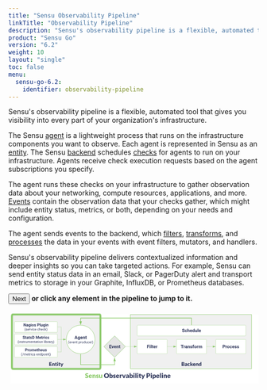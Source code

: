 ```yaml
---
title: "Sensu Observability Pipeline"
linkTitle: "Observability Pipeline"
description: "Sensu's observability pipeline is a flexible, automated tool that gives you visibility into every part of your organization's infrastructure. Read this overview to learn how the observability pipeline works."
product: "Sensu Go"
version: "6.2"
weight: 10
layout: "single"
toc: false
menu:
  sensu-go-6.2:
    identifier: observability-pipeline
---
```


Sensu's observability pipeline is a flexible, automated tool that gives you visibility into every part of your organization's infrastructure.

The Sensu [agent][1] is a lightweight process that runs on the infrastructure components you want to observe.
Each agent is represented in Sensu as an [entity][2].
The Sensu [backend][1] schedules [checks][3] for agents to run on your infrastructure.
Agents receive check execution requests based on the agent subscriptions you specify.

The agent runs these checks on your infrastructure to gather observation data about your networking, compute resources, applications, and more.
[Events][3] contain the observation data that your checks gather, which might include entity status, metrics, or both, depending on your needs and configuration.

The agent sends events to the backend, which [filters][5], [transforms][6], and [processes][7] the data in your events with event filters, mutators, and handlers.

Sensu's observability pipeline delivers contextualized information and deeper insights so you can take targeted actions.
For example, Sensu can send entity status data in an email, Slack, or PagerDuty alert and transport metrics to storage in your Graphite, InfluxDB, or Prometheus databases.

**<button onclick="window.location.href='observe-entities';">Next</button> or click any element in the pipeline to jump to it.**

<svg xmlns="http://www.w3.org/2000/svg" xmlns:xlink="http://www.w3.org/1999/xlink" xmlns:lucid="lucid" viewBox="0 0 1400 405" preserveAspectRatio="xMidYMid meet">
    <style type="text/css">
    	.entity {
            fill: none;
            stroke: #89c967;
            stroke-width: 10;
            opacity: 0;
		    animation: hideshow 10s ease infinite;
		}
        .event {
            fill: none;
            stroke: #89c967;
            stroke-width: 10;
            opacity: 0;
            animation: hideshow 10s 1.5s ease infinite;
        }
        .schedule {
            fill: none;
            stroke: #89c967;
            stroke-width: 10;
            opacity: 0;
            animation: hideshow 10s 3s ease infinite;
        }
        .filter {
            fill: none;
            stroke: #89c967;
            stroke-width: 10;
            opacity: 0;
            animation: hideshow 10s 4.5s ease infinite;
        }
        .transform {
            fill: none;
            stroke: #89c967;
            stroke-width: 10;
            opacity: 0;
            animation: hideshow 10s 6s ease infinite;
        }
        .process {
            fill: none;
            stroke: #89c967;
            stroke-width: 10;
            opacity: 0;
            animation: hideshow 10s 7.5s ease infinite;
        }
        @keyframes hideshow {
  			0% { opacity: 1; }
  			10% { opacity: 1; }
  			15% { opacity: 0; }
  			100% { opacity: 0; }
		}
    </style>
    <g transform="translate(14.423076923077076 20)" lucid:page-tab-id="0_0">
        <path d="M0 0h1823.08v553.85H0z" fill="#fff" />
        <a xlink:href="observe-schedule/" target="_top">
            <path d="M668.26 0H1346v304.26H668.26z" stroke="#89c967" stroke-width="2" fill="#f0f0f0" />
            <path class="lucid-link lucid-hotspot lucid-overlay-hotspot" d="M668.26 0H1346v304.26H668.26z" fill="none" />
        </a>
        <a xlink:href="observe-filter/" target="_top">
            <path d="M706 143c0-1.66 1.34-3 3-3h161.7c1.67 0 3 1.34 3 3v74c0 1.66-1.33 3-3 3H709c-1.66 0-3-1.34-3-3z" stroke="#89c967" fill="#fff" />
            <use xlink:href="#a" transform="matrix(1,0,0,1,711.0000194281504,145) translate(49.23988381410256 43.76402243589744)" />
            <path class="lucid-link lucid-hotspot lucid-overlay-hotspot" d="M706 143c0-1.66 1.34-3 3-3h161.7c1.67 0 3 1.34 3 3v74c0 1.66-1.33 3-3 3H709c-1.66 0-3-1.34-3-3z" fill="none" />
        </a>
        <a xlink:href="observe-transform/" target="_top">
            <path d="M926 143c0-1.66 1.34-3 3-3h161.7c1.67 0 3 1.34 3 3v74c0 1.66-1.33 3-3 3H929c-1.66 0-3-1.34-3-3z" stroke="#89c967" fill="#fff" />
            <use xlink:href="#b" transform="matrix(1,0,0,1,931.0000194281495,145) translate(18.72230568910257 43.76402243589744)" />
            <path class="lucid-link lucid-hotspot lucid-overlay-hotspot" d="M926 143c0-1.66 1.34-3 3-3h161.7c1.67 0 3 1.34 3 3v74c0 1.66-1.33 3-3 3H929c-1.66 0-3-1.34-3-3z" fill="none" />
        </a>
        <a xlink:href="observe-process/" target="_top">
            <path d="M1146 143c0-1.66 1.34-3 3-3h161.7c1.67 0 3 1.34 3 3v74c0 1.66-1.33 3-3 3H1149c-1.66 0-3-1.34-3-3z" stroke="#89c967" fill="#fff" />
            <use xlink:href="#c" transform="matrix(1,0,0,1,1151.0000194281486,145) translate(32.23142027243589 43.76402243589744)" />
            <path class="lucid-link lucid-hotspot lucid-overlay-hotspot" d="M1146 143c0-1.66 1.34-3 3-3h161.7c1.67 0 3 1.34 3 3v74c0 1.66-1.33 3-3 3H1149c-1.66 0-3-1.34-3-3z" fill="none" />
        </a>
        <path d="M641.9 180h47.22" stroke="#89c967" fill="none" />
        <path d="M641.93 180.5h-1.02l.5-.5-.5-.5h1.03z" fill="#89c967" />
        <path d="M703.88 180l-14.26 4.64v-9.28z" stroke="#89c967" fill="#89c967" />
        <path d="M874.7 180h34.42" stroke="#89c967" fill="none" />
        <path d="M874.72 180.5h-.5v-1h.5z" fill="#89c967" />
        <path d="M923.88 180l-14.26 4.64v-9.28z" stroke="#89c967" fill="#89c967" />
        <path d="M1094.7 180h34.42" stroke="#89c967" fill="none" />
        <path d="M1094.72 180.5h-.5v-1h.5z" fill="#89c967" />
        <path d="M1143.88 180l-14.26 4.64v-9.28z" stroke="#89c967" fill="#89c967" />
        <a xlink:href="observe-entities/" target="_top">
            <path d="M5.58 0H500v304.26H5.58z" stroke="#89c967" stroke-width="2" fill="#f0f0f0" />
            <path class="lucid-link lucid-hotspot lucid-overlay-hotspot" d="M5.58 0H500v304.26H5.58z" fill="none" />
        </a>
        <path d="M261 70h20.43v69.5" stroke="#89c967" fill="none" />
        <path d="M261 70.5h-.5v-1h.5z" fill="#89c967" />
        <path d="M281.43 139.5v.5M261 140h31.62" stroke="#89c967" fill="none" />
        <path d="M261 140.5h-.5v-1h.5z" fill="#89c967" />
        <path d="M307.38 140l-14.26 4.64v-9.28z" stroke="#89c967" fill="#89c967" />
        <path d="M261 210h20.43v-69.5" stroke="#89c967" fill="none" />
        <path d="M261 210.5h-.5v-1h.5z" fill="#89c967" />
        <path d="M281.43 140.5v-.5" stroke="#89c967" fill="none" />
        <path d="M390 222.5v58.9h190v-19.37" stroke="#89c967" stroke-width="3" fill="none" />
        <path d="M390 221h.7l.8-.03v1.57h-3v-1.6z" fill="#89c967" />
        <path d="M580 246.27l4.64 14.26h-9.28z" stroke="#89c967" stroke-width="3" fill="#89c967" />
        <a xlink:href="observe-schedule/" target="_top">
            <path d="M899.36 260h221v40h-221z" stroke="#000" stroke-opacity="0" stroke-width="2" fill-opacity="0" />
            <use xlink:href="#d" transform="matrix(1,0,0,1,899.3635801059468,260) translate(53.80288461538462 28.471153846153847)" />
            <path class="lucid-link lucid-hotspot lucid-overlay-hotspot" d="M899.36 260h221v40h-221z" fill="none" />
        </a>
        <a xlink:href="observe-entities/" target="_top">
            <path d="M141 260h223.6v44.26H141z" stroke="#000" stroke-opacity="0" stroke-width="2" fill-opacity="0" />
            <use xlink:href="#e" transform="matrix(1,0,0,1,140.98668036289064,260) translate(71.86057692307692 28.471153846153847)" />
            <path class="lucid-link lucid-hotspot lucid-overlay-hotspot" d="M141 260h223.6v44.26H141z" fill="none" />
        </a>
        <a xlink:href="observe-events/" target="_top">
            <path d="M580 120l60 60-60 60-60-60z" stroke="#89c967" stroke-width="2" fill="#e5e5e5" />
            <use xlink:href="#f" transform="matrix(1,0,0,1,525,125) translate(23.611478365384613 63.76402243589744)" />
            <path class="lucid-link lucid-hotspot lucid-overlay-hotspot" d="M580 120l60 60-60 60-60-60z" fill="none" />
        </a>
        <a xlink:href="observe-schedule/" target="_top">
            <path d="M470 140c0 44.18-35.82 80-80 80s-80-35.82-80-80 35.82-80 80-80 80 35.82 80 80z" stroke="#89c967" stroke-width="2" fill="#fff" />
            <use xlink:href="#g" transform="matrix(1,0,0,1,315,65) translate(40.61373197115385 72.49599358974359)" />
            <use xlink:href="#h" transform="matrix(1,0,0,1,315,65) translate(4.678109975961533 96.59705528846155)" />
            <use xlink:href="#i" transform="matrix(1,0,0,1,315,65) translate(62.35163762019231 96.59705528846155)" />
            <path class="lucid-link lucid-hotspot lucid-overlay-hotspot" d="M470 140c0 44.18-35.82 80-80 80s-80-35.82-80-80 35.82-80 80-80 80 35.82 80 80z" fill="none" />
        </a>
        <path d="M390 221.5V261h10.35v-44.62" stroke="#000" stroke-opacity="0" fill="none" />
        <path d="M400.35 201.62l4.64 14.26h-9.28z" stroke="#000" stroke-opacity="0" fill-opacity="0" />
        <a xlink:href="observe-schedule/" target="_top">
            <path d="M20 43c0-1.66 1.34-3 3-3h234c1.66 0 3 1.34 3 3v54c0 1.66-1.34 3-3 3H23c-1.66 0-3-1.34-3-3z" stroke="#89c967" fill="#fff" />
            <use xlink:href="#j" transform="matrix(1,0,0,1,25,45) translate(44.63585486778845 21.400490785256405)" />
            <use xlink:href="#k" transform="matrix(1,0,0,1,25,45) translate(121.06908553685898 21.400490785256405)" />
            <use xlink:href="#l" transform="matrix(1,0,0,1,25,45) translate(50.15249399038461 44.719050480769226)" />
            <use xlink:href="#m" transform="matrix(1,0,0,1,25,45) translate(122.50262920673077 44.719050480769226)" />
            <path class="lucid-link lucid-hotspot lucid-overlay-hotspot" d="M20 43c0-1.66 1.34-3 3-3h234c1.66 0 3 1.34 3 3v54c0 1.66-1.34 3-3 3H23c-1.66 0-3-1.34-3-3z" fill="none" />
        </a>
        <a xlink:href="observe-schedule/" target="_top">
            <path d="M20 113c0-1.66 1.34-3 3-3h234c1.66 0 3 1.34 3 3v54c0 1.66-1.34 3-3 3H23c-1.66 0-3-1.34-3-3z" stroke="#89c967" fill="#fff" />
            <use xlink:href="#n" transform="matrix(1,0,0,1,25,115) translate(40.292186247996796 21.400490785256405)" />
            <use xlink:href="#o" transform="matrix(1,0,0,1,25,115) translate(112.97879732572116 21.400490785256405)" />
            <use xlink:href="#p" transform="matrix(1,0,0,1,25,115) translate(11.991436298076906 44.719050480769226)" />
            <use xlink:href="#q" transform="matrix(1,0,0,1,25,115) translate(158.83263221153848 44.719050480769226)" />
            <path class="lucid-link lucid-hotspot lucid-overlay-hotspot" d="M20 113c0-1.66 1.34-3 3-3h234c1.66 0 3 1.34 3 3v54c0 1.66-1.34 3-3 3H23c-1.66 0-3-1.34-3-3z" fill="none" />
        </a>
        <a xlink:href="observe-schedule/" target="_top">
            <path d="M20 183c0-1.66 1.34-3 3-3h234c1.66 0 3 1.34 3 3v54c0 1.66-1.34 3-3 3H23c-1.66 0-3-1.34-3-3z" stroke="#89c967" fill="#fff" />
            <use xlink:href="#r" transform="matrix(1,0,0,1,25,185) translate(53.57515775240384 21.400490785256405)" />
            <use xlink:href="#s" transform="matrix(1,0,0,1,25,185) translate(32.30675330528845 44.719050480769226)" />
            <use xlink:href="#t" transform="matrix(1,0,0,1,25,185) translate(116.04698768028847 44.719050480769226)" />
            <path class="lucid-link lucid-hotspot lucid-overlay-hotspot" d="M20 183c0-1.66 1.34-3 3-3h234c1.66 0 3 1.34 3 3v54c0 1.66-1.34 3-3 3H23c-1.66 0-3-1.34-3-3z" fill="none" />
        </a>
        <path d="M400 320h507.7v44H400z" stroke="#000" stroke-opacity="0" stroke-width="2" fill-opacity="0" />
        <use xlink:href="#u" transform="matrix(1,0,0,1,400,320) translate(14.36940418397478 36.19764280232888)" />
        <use xlink:href="#v" transform="matrix(1,0,0,1,400,320) translate(119.95503095996753 36.19764280232888)" />
        <use xlink:href="#w" transform="matrix(1,0,0,1,400,320) translate(356.5049763247307 36.19764280232888)" />
        <a xlink:href="observe-schedule/" target="_top">
            <path d="M706 63c0-1.66 1.34-3 3-3h601.7c1.67 0 3 1.34 3 3v54c0 1.66-1.33 3-3 3H709c-1.66 0-3-1.34-3-3z" stroke="#89c967" fill="#fff" />
            <use xlink:href="#x" transform="matrix(1,0,0,1,711.0000194281504,65) translate(245.60206330128204 33.76402243589744)" />
            <path class="lucid-link lucid-hotspot lucid-overlay-hotspot" d="M706 63c0-1.66 1.34-3 3-3h601.7c1.67 0 3 1.34 3 3v54c0 1.66-1.33 3-3 3H709c-1.66 0-3-1.34-3-3z" fill="none" />
        </a>
        <path d="M518.1 180h-23.3v-40h-7.42" stroke="#000" stroke-opacity="0" fill="none" />
        <path d="M472.62 140l14.26-4.64v9.28z" stroke="#000" stroke-opacity="0" fill-opacity="0" />
        <path d="M1009.86 58V20H390v18.38" stroke="#89c967" stroke-width="3" fill="none" />
        <path d="M1011.36 59.5h-3v-1.54h3z" fill="#89c967" />
        <path d="M390 54.15l-4.64-14.27h9.28z" stroke="#89c967" stroke-width="3" fill="#89c967" />
        <defs>
            <path fill="#2c3458" d="M1006-595H430V0H130v-1456h948v243H430v376h576v242" id="y" />
            <path fill="#2c3458" d="M416 0H126v-1082h290V0zM271-1212c-92 0-162-61-162-150s68-149 162-149c93 0 162 60 162 149s-70 150-162 150" id="z" />
            <path fill="#2c3458" d="M416 0H126v-1536h290V0" id="A" />
            <path fill="#2c3458" d="M457-330c2 83 25 111 111 112 32 0 60-2 85-7V-6c-57 17-115 26-175 26-203 0-310-102-310-307v-583H10v-212h158v-266h289v266h185v212H457v540" id="B" />
            <path
                fill="#2c3458"
                d="M1031-175C952-60 797 20 609 20 287 20 60-206 72-543c12-330 180-559 505-559 309 0 482 214 477 537v118H365c15 134 115 234 263 234 111 0 198-40 261-121zM770-644c5-139-62-226-194-224-130 1-191 97-208 224h402"
                id="C"
            />
            <path fill="#2c3458" d="M719-811c-143-24-279 1-319 103V0H111v-1082h273l8 129c74-124 180-175 331-136" id="D" />
            <g id="a">
                <use transform="matrix(0.012520032051282052,0,0,0.012520032051282052,0,0)" xlink:href="#y" />
                <use transform="matrix(0.012520032051282052,0,0,0.012520032051282052,14.047475961538462,0)" xlink:href="#z" />
                <use transform="matrix(0.012520032051282052,0,0,0.012520032051282052,20.845853365384617,0)" xlink:href="#A" />
                <use transform="matrix(0.012520032051282052,0,0,0.012520032051282052,27.64423076923077,0)" xlink:href="#B" />
                <use transform="matrix(0.012520032051282052,0,0,0.012520032051282052,36.30809294871795,0)" xlink:href="#C" />
                <use transform="matrix(0.012520032051282052,0,0,0.012520032051282052,50.16776842948718,0)" xlink:href="#D" />
            </g>
            <path fill="#2c3458" d="M1226-1213H780V0H480v-1213H40v-243h1186v243" id="E" />
            <path
                fill="#2c3458"
                d="M552-1102c254-4 435 134 435 383v469c1 103 15 180 43 233V0H738c-13-26-23-58-29-97C639-19 548 20 436 20 238 20 64-113 68-304c5-258 212-357 496-357h133c11-137-29-227-160-227-90 0-156 45-156 131H92c15-231 213-342 460-345zM357-325c0 76 61 124 142 124 88 0 168-45 198-105v-186H589c-152 2-232 51-232 167"
                id="F"
            />
            <path fill="#2c3458" d="M750-692c-1-124-48-174-173-175-81 0-142 35-183 104V0H105v-1082h272l9 125c77-97 181-145 311-145 244 0 342 151 342 403V0H750v-692" id="G" />
            <path
                fill="#2c3458"
                d="M529-185c94 0 168-33 168-114 0-35-18-63-53-83s-91-39-168-55C219-491 90-600 90-765c0-208 203-337 432-337 246 0 451 124 453 349H686c-2-91-62-143-165-143-86 0-151 41-153 117 0 32 16 57 46 77 63 43 257 69 335 100 151 60 229 153 229 291C978-13 554 93 282-28 162-81 60-190 56-344h274c5 106 86 159 199 159"
                id="H"
            />
            <path fill="#2c3458" d="M190-1174c-11-296 244-440 544-363l-3 224c-24-6-53-9-88-9-109 0-163 51-163 153v87h215v212H480V0H190v-870H29v-212h161v-92" id="I" />
            <path fill="#2c3458" d="M579 20C257 20 58-214 66-551c8-331 182-551 511-551 324 0 514 231 514 572 0 319-198 550-512 550zm-2-888c-169 0-222 141-222 338 0 181 61 317 224 317 170 0 223-137 223-338 0-178-64-317-225-317" id="J" />
            <path
                fill="#2c3458"
                d="M741-689c-2-124-40-177-163-178-82 0-141 34-178 102V0H111v-1082h271l9 121c77-94 180-141 311-141 139 0 235 55 287 165 76-110 184-165 325-165 249 0 348 151 348 411V0h-290v-690c-2-123-39-176-163-177-87 0-147 41-180 124l1 743H741v-689"
                id="K"
            />
            <g id="b">
                <use transform="matrix(0.012520032051282052,0,0,0.012520032051282052,0,0)" xlink:href="#E" />
                <use transform="matrix(0.012520032051282052,0,0,0.012520032051282052,15.049078525641026,0)" xlink:href="#D" />
                <use transform="matrix(0.012520032051282052,0,0,0.012520032051282052,24.025941506410255,0)" xlink:href="#F" />
                <use transform="matrix(0.012520032051282052,0,0,0.012520032051282052,37.77293669871795,0)" xlink:href="#G" />
                <use transform="matrix(0.012520032051282052,0,0,0.012520032051282052,52.13341346153847,0)" xlink:href="#H" />
                <use transform="matrix(0.012520032051282052,0,0,0.012520032051282052,65.31700721153845,0)" xlink:href="#I" />
                <use transform="matrix(0.012520032051282052,0,0,0.012520032051282052,74.50671073717947,0)" xlink:href="#J" />
                <use transform="matrix(0.012520032051282052,0,0,0.012520032051282052,89.00490785256409,0)" xlink:href="#D" />
                <use transform="matrix(0.012520032051282052,0,0,0.012520032051282052,98.35737179487178,0)" xlink:href="#K" />
            </g>
            <path fill="#2c3458" d="M1245-974c0 302-233 466-552 461H430V0H130v-1456h568c323 5 547 167 547 482zm-303 2c1-143-93-241-237-241H430v457h268c151 1 244-71 244-216" id="L" />
            <path fill="#2c3458" d="M355-556c-2 203 30 338 206 343 102 3 181-63 182-161h271C1001-128 821 17 566 20 242 24 66-212 66-554c0-320 184-548 498-548 262 0 451 167 450 423H743c-1-108-75-193-184-189-162 6-202 123-204 312" id="M" />
            <g id="c">
                <use transform="matrix(0.012520032051282052,0,0,0.012520032051282052,0,0)" xlink:href="#L" />
                <use transform="matrix(0.012520032051282052,0,0,0.012520032051282052,16.53896233974359,0)" xlink:href="#D" />
                <use transform="matrix(0.012520032051282052,0,0,0.012520032051282052,25.44070512820513,0)" xlink:href="#J" />
                <use transform="matrix(0.012520032051282052,0,0,0.012520032051282052,39.93890224358975,0)" xlink:href="#M" />
                <use transform="matrix(0.012520032051282052,0,0,0.012520032051282052,53.310296474358985,0)" xlink:href="#C" />
                <use transform="matrix(0.012520032051282052,0,0,0.012520032051282052,67.16997195512822,0)" xlink:href="#H" />
                <use transform="matrix(0.012520032051282052,0,0,0.012520032051282052,80.35356570512822,0)" xlink:href="#H" />
            </g>
            <path
                fill="#2c3458"
                d="M966-754c170 42 282 125 282 315 0 303-231 439-546 439H120v-1457h536c319 4 558 86 558 394 0 177-112 257-248 309zm-52 308c1-132-85-172-220-172H458v363h238c138 0 217-58 218-191zm-38-577c0-140-81-181-220-181H458v360c201-1 418 30 418-179"
                id="N"
            />
            <path
                fill="#2c3458"
                d="M572-1057c257 0 406 153 406 409V0c-68-4-160 9-208-12-30-14-45-72-60-107C623-47 539 18 382 16 189 13 70-77 70-270c0-183 145-251 311-298 78-21 176-33 295-36 8-132-26-216-144-216-125 0-159 78-268 78-94 0-104-95-146-151 112-100 257-164 454-164zM366-285c-2 73 41 96 114 96 97 0 140-35 196-89v-144c-104 4-184 15-248 46-39 19-61 43-62 91"
                id="O"
            />
            <path
                fill="#2c3458"
                d="M958-162C862-50 728 16 528 16 297 16 159-117 90-293c-49-124-51-307-4-437 70-194 223-323 484-323 177 0 287 60 380 153-36 45-67 98-109 136-73 33-113-34-174-50-21-5-46-11-77-11-169 4-215 131-220 304-6 205 103 354 302 295 57-17 74-74 140-74 25 0 42 10 56 27"
                id="P"
            />
            <path fill="#2c3458" d="M430-1497v839c57 1 95 0 120-37l196-292c22-33 48-50 100-50h284L862-668c-25 34-54 60-90 82 30 23 56 53 78 90L1142 0H862c-52-1-83-16-102-52L564-419c-19-31-28-40-74-40h-60V0H120v-1497h310" id="Q" />
            <path
                fill="#2c3458"
                d="M1024-162C926-48 781 16 578 16 325 16 169-111 94-299c-49-123-59-309-6-439 74-183 225-315 476-315 298 0 466 176 466 475 0 66-3 115-70 115H362c16 155 90 243 244 247 98 2 155-39 218-71 37-18 85-16 110 14zM752-643c-3-120-60-196-182-196-129 0-185 80-205 196h387"
                id="R"
            />
            <path fill="#2c3458" d="M612-820c-81 1-134 39-182 81V0H120v-1037h192c70-3 79 59 94 112 74-70 159-128 302-128 236 0 352 157 352 394V0H750v-659c0-96-44-162-138-161" id="S" />
            <path
                fill="#2c3458"
                d="M494-1057c110-3 175 36 236 85v-525h310V0H848c-79 3-80-75-100-131C671-51 581 16 426 16 225 16 127-123 78-290c-38-128-40-313 4-440 62-181 183-321 412-327zM370-515c0 153 21 293 164 293 98 0 150-43 196-97v-440c-41-45-87-70-162-70-160 0-198 144-198 314"
                id="T"
            />
            <g id="d">
                <use transform="matrix(0.014423076923076924,0,0,0.014423076923076924,0,0)" xlink:href="#N" />
                <use transform="matrix(0.014423076923076924,0,0,0.014423076923076924,18.923076923076923,0)" xlink:href="#O" />
                <use transform="matrix(0.014423076923076924,0,0,0.014423076923076924,34.47115384615385,0)" xlink:href="#P" />
                <use transform="matrix(0.014423076923076924,0,0,0.014423076923076924,48.49038461538461,0)" xlink:href="#Q" />
                <use transform="matrix(0.014423076923076924,0,0,0.014423076923076924,64.24038461538461,0)" xlink:href="#R" />
                <use transform="matrix(0.014423076923076924,0,0,0.014423076923076924,79.9326923076923,0)" xlink:href="#S" />
                <use transform="matrix(0.014423076923076924,0,0,0.014423076923076924,96.66346153846153,0)" xlink:href="#T" />
            </g>
            <path fill="#2c3458" d="M1058-1457v260H460v340h458v250H460v347h598V0H120v-1457h938" id="U" />
            <path fill="#2c3458" d="M774-74c-71 55-172 90-290 90-196 0-304-108-304-303v-536c-70 1-146 12-146-61v-121l165-32 61-253c16-78 146-38 230-48v303h252v212H490v515c0 45 23 83 68 83 48 0 88-50 122 4" id="V" />
            <path fill="#2c3458" d="M440-1037V0H130v-1037h310zm-154-466c113 0 190 70 190 182 0 111-79 180-190 180-109 0-184-71-184-180 0-110 74-182 184-182" id="W" />
            <path fill="#2c3458" d="M544 269c-20 41-37 60-98 60H214L414-91 0-1037h274c46-1 73 23 84 54 69 190 150 371 209 571 68-189 134-380 199-571 10-28 45-55 82-54h250" id="X" />
            <g id="e">
                <use transform="matrix(0.014423076923076924,0,0,0.014423076923076924,0,0)" xlink:href="#U" />
                <use transform="matrix(0.014423076923076924,0,0,0.014423076923076924,16.298076923076923,0)" xlink:href="#S" />
                <use transform="matrix(0.014423076923076924,0,0,0.014423076923076924,33.02884615384615,0)" xlink:href="#V" />
                <use transform="matrix(0.014423076923076924,0,0,0.014423076923076924,44.56730769230769,0)" xlink:href="#W" />
                <use transform="matrix(0.014423076923076924,0,0,0.014423076923076924,52.78846153846154,0)" xlink:href="#V" />
                <use transform="matrix(0.014423076923076924,0,0,0.014423076923076924,64.32692307692308,0)" xlink:href="#X" />
            </g>
            <path fill="#2c3458" d="M1006-631H430v390h676V0H130v-1456h974v243H430v347h576v235" id="Y" />
            <path fill="#2c3458" d="M516-353l201-729h302L654 0H378L13-1082h302" id="Z" />
            <g id="f">
                <use transform="matrix(0.012520032051282052,0,0,0.012520032051282052,0,0)" xlink:href="#Y" />
                <use transform="matrix(0.012520032051282052,0,0,0.012520032051282052,14.097556089743591,0)" xlink:href="#Z" />
                <use transform="matrix(0.012520032051282052,0,0,0.012520032051282052,26.893028846153847,0)" xlink:href="#C" />
                <use transform="matrix(0.012520032051282052,0,0,0.012520032051282052,40.75270432692308,0)" xlink:href="#G" />
                <use transform="matrix(0.012520032051282052,0,0,0.012520032051282052,55.11318108974359,0)" xlink:href="#B" />
            </g>
            <path fill="#2c3458" d="M952-300H426L326 0H7l542-1456h278L1372 0h-319zM507-543h364l-183-545" id="aa" />
            <path
                fill="#2c3458"
                d="M505 20C221 18 69-239 69-549c0-302 153-553 438-553 119 0 211 41 277 122l12-102h262V-36c-8 305-208 458-520 462-160 1-335-76-403-170L263 80c72 81 159 121 262 121 172 1 260-107 243-294C701-18 614 20 505 20zm76-887c-165 0-223 147-223 339 0 172 66 314 221 314 88 0 151-33 189-99v-455c-39-66-101-99-187-99"
                id="ab"
            />
            <g id="g">
                <use transform="matrix(0.012520032051282052,0,0,0.012520032051282052,0,0)" xlink:href="#aa" />
                <use transform="matrix(0.012520032051282052,0,0,0.012520032051282052,17.252604166666668,0)" xlink:href="#ab" />
                <use transform="matrix(0.012520032051282052,0,0,0.012520032051282052,31.888521634615387,0)" xlink:href="#C" />
                <use transform="matrix(0.012520032051282052,0,0,0.012520032051282052,45.74819711538462,0)" xlink:href="#G" />
                <use transform="matrix(0.012520032051282052,0,0,0.012520032051282052,60.10867387820513,0)" xlink:href="#B" />
            </g>
            <path fill="#2c3458" d="M319-664C304-226 428 158 661 357l-38 113c-89-49-172-133-254-248C142-97 71-578 194-1025c67-244 240-513 429-618l38 122c-201 153-330 502-342 857" id="ac" />
            <path
                fill="#2c3458"
                d="M599-131c141 0 220-65 285-146l113 88C906-50 770 20 589 20 281 21 93-214 93-545c0-223 93-397 233-485 74-48 154-72 240-72 300 2 449 218 445 537v77H278c0 197 129 357 321 357zm227-509c-3-180-88-310-260-310-170 0-264 140-282 310h542"
                id="ad"
            />
            <path fill="#2c3458" d="M497-251l268-831h189L566 0H425L33-1082h189" id="ae" />
            <path fill="#2c3458" d="M589-945c-131 0-219 81-264 174V0H140v-1082h175l6 136c83-104 191-156 324-156 229 0 346 129 346 387V0H806v-716c-2-153-65-229-217-229" id="af" />
            <path fill="#2c3458" d="M456 20C285 20 205-92 206-268v-671H9v-143h197v-262h185v262h202v143H391v671c-9 125 92 149 207 118V0c-49 13-96 20-142 20" id="ag" />
            <g id="h">
                <use transform="matrix(0.00939002403846154,0,0,0.00939002403846154,0,0)" xlink:href="#ac" />
                <use transform="matrix(0.00939002403846154,0,0,0.00939002403846154,6.5730168269230775,0)" xlink:href="#ad" />
                <use transform="matrix(0.00939002403846154,0,0,0.00939002403846154,16.639122596153847,0)" xlink:href="#ae" />
                <use transform="matrix(0.00939002403846154,0,0,0.00939002403846154,25.831956129807693,0)" xlink:href="#ad" />
                <use transform="matrix(0.00939002403846154,0,0,0.00939002403846154,36.02013221153847,0)" xlink:href="#af" />
                <use transform="matrix(0.00939002403846154,0,0,0.00939002403846154,46.63085937500001,0)" xlink:href="#ag" />
            </g>
            <path
                fill="#2c3458"
                d="M632-1102c291 0 422 251 422 573 0 297-141 548-419 549-131 0-235-42-310-125v521H140v-1498h169l9 120c75-93 180-140 314-140zm-53 971c207 0 290-180 290-419 0-218-92-395-292-395-112 0-196 50-252 149v517c55 99 140 148 254 148"
                id="ah"
            />
            <path fill="#2c3458" d="M663-916c-163-27-288 18-338 148V0H140v-1082h180l3 125c61-97 147-145 258-145 36 0 63 5 82 14v172" id="ai" />
            <path fill="#2c3458" d="M584 20C278 26 81-227 91-551c10-320 175-545 491-551 308-5 503 247 494 573-9 322-175 543-492 549zm-2-970c-208 0-305 185-305 421 0 216 106 398 307 398 211 0 307-186 307-420 0-214-109-399-309-399" id="aj" />
            <path
                fill="#2c3458"
                d="M520 20C244 20 95-247 95-550c0-298 151-550 427-552 127 0 227 43 301 130v-564h185V0H838l-9-116C755-25 652 20 520 20zm48-965c-210 0-288 177-288 416 0 218 87 392 286 392 117 0 203-53 257-158v-497c-55-102-140-153-255-153"
                id="ak"
            />
            <path fill="#2c3458" d="M491 20c-241-1-355-148-355-398v-704h185v699c0 164 67 246 200 246 141 0 235-53 282-158v-787h185V0H812l-4-107C736-22 630 20 491 20" id="al" />
            <path fill="#2c3458" d="M277-555c0 244 77 420 297 424 127 2 249-93 255-210h175C980-127 805 20 574 20 258 20 81-222 92-562c11-319 164-533 481-540 237-5 426 165 431 392H829c-7-133-115-242-256-240-209 4-296 166-296 395" id="am" />
            <path fill="#2c3458" d="M38 357C331 141 457-487 337-984c-53-219-157-429-299-546l39-113c190 106 362 378 431 621 75 268 76 597 0 868C440 88 266 365 77 470" id="an" />
            <g id="i">
                <use transform="matrix(0.00939002403846154,0,0,0.00939002403846154,0,0)" xlink:href="#ah" />
                <use transform="matrix(0.00939002403846154,0,0,0.00939002403846154,10.789137620192308,0)" xlink:href="#ai" />
                <use transform="matrix(0.00939002403846154,0,0,0.00939002403846154,17.108623798076927,0)" xlink:href="#aj" />
                <use transform="matrix(0.00939002403846154,0,0,0.00939002403846154,28.076171875000007,0)" xlink:href="#ak" />
                <use transform="matrix(0.00939002403846154,0,0,0.00939002403846154,38.921649639423094,0)" xlink:href="#al" />
                <use transform="matrix(0.00939002403846154,0,0,0.00939002403846154,49.52298677884617,0)" xlink:href="#am" />
                <use transform="matrix(0.00939002403846154,0,0,0.00939002403846154,59.589092548076934,0)" xlink:href="#ad" />
                <use transform="matrix(0.00939002403846154,0,0,0.00939002403846154,69.77726862980771,0)" xlink:href="#ai" />
                <use transform="matrix(0.00939002403846154,0,0,0.00939002403846154,76.28455528846155,0)" xlink:href="#an" />
            </g>
            <path fill="#2c3458" d="M1314 0h-300L430-958V0H130v-1456h300l585 960v-960h299V0" id="ao" />
            <g id="j">
                <use transform="matrix(0.010955028044871796,0,0,0.010955028044871796,0,0)" xlink:href="#ao" />
                <use transform="matrix(0.010955028044871796,0,0,0.010955028044871796,15.840970552884617,0)" xlink:href="#F" />
                <use transform="matrix(0.010955028044871796,0,0,0.010955028044871796,27.86959134615385,0)" xlink:href="#ab" />
                <use transform="matrix(0.010955028044871796,0,0,0.010955028044871796,40.67601913060898,0)" xlink:href="#z" />
                <use transform="matrix(0.010955028044871796,0,0,0.010955028044871796,46.624599358974365,0)" xlink:href="#J" />
                <use transform="matrix(0.010955028044871796,0,0,0.010955028044871796,59.310521834935905,0)" xlink:href="#H" />
            </g>
            <path fill="#2c3458" d="M463 20c-241-1-359-147-359-393v-709h289v699c0 113 51 169 154 169 98 0 165-34 202-102v-766h290V0H767l-8-110C688-23 589 20 463 20" id="ap" />
            <g id="k">
                <use transform="matrix(0.010955028044871796,0,0,0.010955028044871796,0,0)" xlink:href="#L" />
                <use transform="matrix(0.010955028044871796,0,0,0.010955028044871796,14.471592047275642,0)" xlink:href="#A" />
                <use transform="matrix(0.010955028044871796,0,0,0.010955028044871796,20.42017227564103,0)" xlink:href="#ap" />
                <use transform="matrix(0.010955028044871796,0,0,0.010955028044871796,32.97463441506411,0)" xlink:href="#ab" />
                <use transform="matrix(0.010955028044871796,0,0,0.010955028044871796,45.78106219951925,0)" xlink:href="#z" />
                <use transform="matrix(0.010955028044871796,0,0,0.010955028044871796,51.72964242788463,0)" xlink:href="#G" />
            </g>
            <path
                fill="#2c3458"
                d="M538-131c121 0 232-49 232-156 0-50-20-88-56-117-73-60-334-92-420-143-92-55-162-110-162-238 0-190 192-317 400-317 223 0 414 129 413 338H759c0-108-110-186-227-186-119 0-215 53-215 159 0 45 18 78 53 101 76 52 331 90 416 139 98 57 169 115 169 251C955-92 760 20 538 20c-176 0-314-68-386-174-38-55-57-115-57-179h185c6 129 116 202 258 202"
                id="aq"
            />
            <path fill="#2c3458" d="M341 0H156v-1082h185V0zm-91-1264c-68 0-108-42-109-105 0-62 41-107 109-107s110 44 110 107-42 105-110 105" id="ar" />
            <g id="l">
                <use transform="matrix(0.00939002403846154,0,0,0.00939002403846154,0,0)" xlink:href="#ac" />
                <use transform="matrix(0.00939002403846154,0,0,0.00939002403846154,6.5730168269230775,0)" xlink:href="#aq" />
                <use transform="matrix(0.00939002403846154,0,0,0.00939002403846154,16.488882211538463,0)" xlink:href="#ad" />
                <use transform="matrix(0.00939002403846154,0,0,0.00939002403846154,26.677058293269234,0)" xlink:href="#ai" />
                <use transform="matrix(0.00939002403846154,0,0,0.00939002403846154,33.35336538461539,0)" xlink:href="#ae" />
                <use transform="matrix(0.00939002403846154,0,0,0.00939002403846154,42.66826923076923,0)" xlink:href="#ar" />
                <use transform="matrix(0.00939002403846154,0,0,0.00939002403846154,47.33511117788462,0)" xlink:href="#am" />
                <use transform="matrix(0.00939002403846154,0,0,0.00939002403846154,57.40121694711539,0)" xlink:href="#ad" />
            </g>
            <path fill="#2c3458" d="M589-945c-131 0-219 81-264 174V0H140v-1536h185v585c82-101 189-151 320-151 229 0 346 129 346 387V0H806v-716c-2-153-65-229-217-229" id="as" />
            <path fill="#2c3458" d="M442-501L326-380V0H141v-1536h185v929c135-169 291-317 436-475h225L566-630 1036 0H819" id="at" />
            <g id="m">
                <use transform="matrix(0.00939002403846154,0,0,0.00939002403846154,0,0)" xlink:href="#am" />
                <use transform="matrix(0.00939002403846154,0,0,0.00939002403846154,10.06610576923077,0)" xlink:href="#as" />
                <use transform="matrix(0.00939002403846154,0,0,0.00939002403846154,20.658052884615387,0)" xlink:href="#ad" />
                <use transform="matrix(0.00939002403846154,0,0,0.00939002403846154,30.846228966346157,0)" xlink:href="#am" />
                <use transform="matrix(0.00939002403846154,0,0,0.00939002403846154,40.91233473557693,0)" xlink:href="#at" />
                <use transform="matrix(0.00939002403846154,0,0,0.00939002403846154,50.65917968750001,0)" xlink:href="#an" />
            </g>
            <path
                fill="#2c3458"
                d="M658-217c127 0 227-49 227-165 0-57-21-98-60-130-79-64-370-142-463-196-162-95-248-210-248-361 0-280 246-403 537-407 213-3 383 84 467 216 45 69 68 147 68 234H886c0-139-96-211-240-211-129 0-232 55-232 169 0 47 24 87 72 119s117 62 210 90c171 51 295 115 373 191s117 171 117 284c-2 272-237 411-528 404C331 13 78-135 69-458h301c0 161 96 241 288 241"
                id="au"
            />
            <path fill="#2c3458" d="M130 0v-1456h448c435 14 673 299 665 762-5 285-130 500-319 606C822-31 708 0 581 0H130zm809-685c9-311-79-526-361-528H430v972h145c252-2 356-181 364-444" id="av" />
            <g id="n">
                <use transform="matrix(0.010955028044871796,0,0,0.010955028044871796,0,0)" xlink:href="#au" />
                <use transform="matrix(0.010955028044871796,0,0,0.010955028044871796,13.792380308493591,0)" xlink:href="#B" />
                <use transform="matrix(0.010955028044871796,0,0,0.010955028044871796,21.373259715544876,0)" xlink:href="#F" />
                <use transform="matrix(0.010955028044871796,0,0,0.010955028044871796,33.40188050881411,0)" xlink:href="#B" />
                <use transform="matrix(0.010955028044871796,0,0,0.010955028044871796,40.982759915865394,0)" xlink:href="#H" />
                <use transform="matrix(0.010955028044871796,0,0,0.010955028044871796,52.51840444711539,0)" xlink:href="#av" />
            </g>
            <path fill="#2c3458" d="M522-1456L896-400l372-1056h394V0h-301c-7-379 15-728 30-1085L998 0H792L400-1084c15 357 37 705 30 1084H130v-1456h392" id="aw" />
            <g id="o">
                <use transform="matrix(0.010955028044871796,0,0,0.010955028044871796,0,0)" xlink:href="#aw" />
                <use transform="matrix(0.010955028044871796,0,0,0.010955028044871796,19.6533203125,0)" xlink:href="#C" />
                <use transform="matrix(0.010955028044871796,0,0,0.010955028044871796,31.78053635817308,0)" xlink:href="#B" />
                <use transform="matrix(0.010955028044871796,0,0,0.010955028044871796,39.361415765224365,0)" xlink:href="#D" />
                <use transform="matrix(0.010955028044871796,0,0,0.010955028044871796,47.54482171474359,0)" xlink:href="#z" />
                <use transform="matrix(0.010955028044871796,0,0,0.010955028044871796,53.49340194310899,0)" xlink:href="#M" />
                <use transform="matrix(0.010955028044871796,0,0,0.010955028044871796,65.19337189503206,0)" xlink:href="#H" />
            </g>
            <path
                fill="#2c3458"
                d="M1240-945c-141 0-250 95-250 227V0H804v-709c0-157-77-236-231-236-121 0-204 52-249 155V0H139v-1082h175l5 120c79-93 186-140 321-140 151 0 254 58 309 174 69-98 181-174 345-174 237 0 362 126 362 377V0h-185v-714c-2-159-67-231-231-231"
                id="ax"
            />
            <path
                fill="#2c3458"
                d="M561-1102c238-4 403 126 403 351v498c0 99 13 178 38 237V0H808c-11-21-19-59-26-114C696-25 593 20 474 20c-199 0-368-130-365-320 4-251 214-359 490-356h180v-85c-1-135-86-212-229-212-115 0-232 67-233 171H131c20-205 206-316 430-320zM294-326c0 117 90 185 207 185 122 0 239-75 278-162v-222H634c-227 0-340 66-340 199"
                id="ay"
            />
            <g id="p">
                <use transform="matrix(0.00939002403846154,0,0,0.00939002403846154,0,0)" xlink:href="#ac" />
                <use transform="matrix(0.00939002403846154,0,0,0.00939002403846154,6.5730168269230775,0)" xlink:href="#ar" />
                <use transform="matrix(0.00939002403846154,0,0,0.00939002403846154,11.239858774038463,0)" xlink:href="#af" />
                <use transform="matrix(0.00939002403846154,0,0,0.00939002403846154,21.850585937500004,0)" xlink:href="#aq" />
                <use transform="matrix(0.00939002403846154,0,0,0.00939002403846154,31.76645132211539,0)" xlink:href="#ag" />
                <use transform="matrix(0.00939002403846154,0,0,0.00939002403846154,38.04837740384616,0)" xlink:href="#ai" />
                <use transform="matrix(0.00939002403846154,0,0,0.00939002403846154,44.55566406250001,0)" xlink:href="#al" />
                <use transform="matrix(0.00939002403846154,0,0,0.00939002403846154,55.15700120192309,0)" xlink:href="#ax" />
                <use transform="matrix(0.00939002403846154,0,0,0.00939002403846154,72.01209435096155,0)" xlink:href="#ad" />
                <use transform="matrix(0.00939002403846154,0,0,0.00939002403846154,82.20027043269232,0)" xlink:href="#af" />
                <use transform="matrix(0.00939002403846154,0,0,0.00939002403846154,92.81099759615388,0)" xlink:href="#ag" />
                <use transform="matrix(0.00939002403846154,0,0,0.00939002403846154,99.09292367788464,0)" xlink:href="#ay" />
                <use transform="matrix(0.00939002403846154,0,0,0.00939002403846154,109.5534104567308,0)" xlink:href="#ag" />
                <use transform="matrix(0.00939002403846154,0,0,0.00939002403846154,115.83533653846158,0)" xlink:href="#ar" />
                <use transform="matrix(0.00939002403846154,0,0,0.00939002403846154,120.50217848557696,0)" xlink:href="#aj" />
                <use transform="matrix(0.00939002403846154,0,0,0.00939002403846154,131.46972656250003,0)" xlink:href="#af" />
            </g>
            <path fill="#2c3458" d="M341 0H156v-1536h185V0" id="az" />
            <path
                fill="#2c3458"
                d="M634-1102c292 0 422 254 422 573 0 298-143 547-420 549-137 0-242-48-317-145L310 0H140v-1536h185v573c75-93 178-139 309-139zm-44 965c207 0 281-175 281-413 0-224-79-395-283-395-122 0-210 57-263 170v468c57 113 145 170 265 170"
                id="aA"
            />
            <path fill="#2c3458" d="M494-271l252-811h198L509 167C425 381 299 474 84 421V271c167 16 242-37 283-173l41-110L22-1082h202" id="aB" />
            <g id="q">
                <use transform="matrix(0.00939002403846154,0,0,0.00939002403846154,0,0)" xlink:href="#az" />
                <use transform="matrix(0.00939002403846154,0,0,0.00939002403846154,4.666841947115385,0)" xlink:href="#ar" />
                <use transform="matrix(0.00939002403846154,0,0,0.00939002403846154,9.33368389423077,0)" xlink:href="#aA" />
                <use transform="matrix(0.00939002403846154,0,0,0.00939002403846154,20.12282151442308,0)" xlink:href="#ai" />
                <use transform="matrix(0.00939002403846154,0,0,0.00939002403846154,26.254507211538467,0)" xlink:href="#ay" />
                <use transform="matrix(0.00939002403846154,0,0,0.00939002403846154,36.71499399038462,0)" xlink:href="#ai" />
                <use transform="matrix(0.00939002403846154,0,0,0.00939002403846154,43.391301081730774,0)" xlink:href="#aB" />
                <use transform="matrix(0.00939002403846154,0,0,0.00939002403846154,52.49023437500001,0)" xlink:href="#an" />
            </g>
            <path fill="#2c3458" d="M750-685c-1-124-48-182-173-182-85 0-146 33-184 98V0H104v-1536h289v572c77-92 173-138 289-138 235 0 357 136 357 409V0H750v-685" id="aC" />
            <g id="r">
                <use transform="matrix(0.010955028044871796,0,0,0.010955028044871796,0,0)" xlink:href="#L" />
                <use transform="matrix(0.010955028044871796,0,0,0.010955028044871796,14.471592047275642,0)" xlink:href="#D" />
                <use transform="matrix(0.010955028044871796,0,0,0.010955028044871796,22.26061698717949,0)" xlink:href="#J" />
                <use transform="matrix(0.010955028044871796,0,0,0.010955028044871796,34.94653946314103,0)" xlink:href="#K" />
                <use transform="matrix(0.010955028044871796,0,0,0.010955028044871796,54.36980418669872,0)" xlink:href="#C" />
                <use transform="matrix(0.010955028044871796,0,0,0.010955028044871796,66.4970202323718,0)" xlink:href="#B" />
                <use transform="matrix(0.010955028044871796,0,0,0.010955028044871796,74.07789963942308,0)" xlink:href="#aC" />
                <use transform="matrix(0.010955028044871796,0,0,0.010955028044871796,86.63236177884616,0)" xlink:href="#C" />
                <use transform="matrix(0.010955028044871796,0,0,0.010955028044871796,98.75957782451924,0)" xlink:href="#ap" />
                <use transform="matrix(0.010955028044871796,0,0,0.010955028044871796,111.31403996394232,0)" xlink:href="#H" />
            </g>
            <path fill="#2c3458" d="M177 125H18l608-1581h158" id="aD" />
            <g id="s">
                <use transform="matrix(0.00939002403846154,0,0,0.00939002403846154,0,0)" xlink:href="#ac" />
                <use transform="matrix(0.00939002403846154,0,0,0.00939002403846154,6.5730168269230775,0)" xlink:href="#aD" />
                <use transform="matrix(0.00939002403846154,0,0,0.00939002403846154,14.498197115384617,0)" xlink:href="#ax" />
                <use transform="matrix(0.00939002403846154,0,0,0.00939002403846154,31.35329026442308,0)" xlink:href="#ad" />
                <use transform="matrix(0.00939002403846154,0,0,0.00939002403846154,41.541466346153854,0)" xlink:href="#ag" />
                <use transform="matrix(0.00939002403846154,0,0,0.00939002403846154,47.82339242788463,0)" xlink:href="#ai" />
                <use transform="matrix(0.00939002403846154,0,0,0.00939002403846154,54.33067908653848,0)" xlink:href="#ar" />
                <use transform="matrix(0.00939002403846154,0,0,0.00939002403846154,58.99752103365386,0)" xlink:href="#am" />
                <use transform="matrix(0.00939002403846154,0,0,0.00939002403846154,69.06362680288463,0)" xlink:href="#aq" />
            </g>
            <g id="t">
                <use transform="matrix(0.00939002403846154,0,0,0.00939002403846154,0,0)" xlink:href="#ad" />
                <use transform="matrix(0.00939002403846154,0,0,0.00939002403846154,10.18817608173077,0)" xlink:href="#af" />
                <use transform="matrix(0.00939002403846154,0,0,0.00939002403846154,20.79890324519231,0)" xlink:href="#ak" />
                <use transform="matrix(0.00939002403846154,0,0,0.00939002403846154,31.644381009615383,0)" xlink:href="#ah" />
                <use transform="matrix(0.00939002403846154,0,0,0.00939002403846154,42.433518629807686,0)" xlink:href="#aj" />
                <use transform="matrix(0.00939002403846154,0,0,0.00939002403846154,53.401066706730774,0)" xlink:href="#ar" />
                <use transform="matrix(0.00939002403846154,0,0,0.00939002403846154,58.06790865384616,0)" xlink:href="#af" />
                <use transform="matrix(0.00939002403846154,0,0,0.00939002403846154,68.67863581730771,0)" xlink:href="#ag" />
                <use transform="matrix(0.00939002403846154,0,0,0.00939002403846154,74.96056189903848,0)" xlink:href="#an" />
            </g>
            <path
                fill="#89c967"
                d="M524-252c120-1 200-49 194-169-8-162-195-164-324-209-183-64-330-162-324-410 5-208 127-332 287-396 178-72 447-26 571 54 32 21 62 40 88 64l-84 157c-19 43-73 61-124 33-64-36-131-79-234-79-114 0-188 47-188 150 0 109 114 131 206 161 219 72 447 139 444 429-3 234-123 379-300 445-265 98-584-9-722-154l100-158c22-40 88-51 134-21 74 48 151 104 276 103"
                id="aE"
            />
            <path
                fill="#89c967"
                d="M1024-162C926-48 781 16 578 16 325 16 169-111 94-299c-49-123-59-309-6-439 74-183 225-315 476-315 298 0 466 176 466 475 0 66-3 115-70 115H362c16 155 90 243 244 247 98 2 155-39 218-71 37-18 85-16 110 14zM752-643c-3-120-60-196-182-196-129 0-185 80-205 196h387"
                id="aF"
            />
            <path fill="#89c967" d="M612-820c-81 1-134 39-182 81V0H120v-1037h192c70-3 79 59 94 112 74-70 159-128 302-128 236 0 352 157 352 394V0H750v-659c0-96-44-162-138-161" id="aG" />
            <path
                fill="#89c967"
                d="M56-725c5-259 241-361 518-318 104 16 188 63 250 124l-70 109c-15 22-27 35-60 35-81 0-126-60-222-60-69 0-122 24-122 85 0 75 88 87 152 109 156 54 328 97 328 304C830-90 649 16 394 16 236 16 110-38 22-112c35-48 58-109 103-146 116-42 152 74 285 65 73-5 130-23 130-90 0-78-87-92-154-113C219-449 52-505 56-725"
                id="aH"
            />
            <path fill="#89c967" d="M452 16c-236 0-352-157-352-395v-658h310v658c0 97 43 162 138 161 82-1 133-37 182-80v-739h310V0H848c-67 5-80-61-95-112C679-41 594 16 452 16" id="aI" />
            <g id="u">
                <use transform="matrix(0.018337205067035907,0,0,0.018337205067035907,0,0)" xlink:href="#aE" />
                <use transform="matrix(0.018337205067035907,0,0,0.018337205067035907,19.877530292666922,0)" xlink:href="#aF" />
                <use transform="matrix(0.018337205067035907,0,0,0.018337205067035907,39.82840940560199,0)" xlink:href="#aG" />
                <use transform="matrix(0.018337205067035907,0,0,0.018337205067035907,61.09956728336364,0)" xlink:href="#aH" />
                <use transform="matrix(0.018337205067035907,0,0,0.018337205067035907,77.23630774235524,0)" xlink:href="#aI" />
            </g>
            <path
                fill="#2c3458"
                d="M1504-1022c73 177 73 411 0 587-110 265-336 451-702 451-365 0-594-187-704-451-73-177-73-412 0-588 110-265 339-450 704-450s592 187 702 451zM802-264c280 0 410-182 410-465 0-282-131-465-410-465-281 0-412 182-412 465 0 284 130 465 412 465"
                id="aJ"
            />
            <path
                fill="#2c3458"
                d="M666 16c-127 3-195-56-255-124C401-53 395 0 326 0H120v-1497h310v570c74-71 163-129 304-126 201 5 299 137 348 303 38 127 40 313-4 439-63 179-182 322-412 327zm124-543c0-153-21-288-164-293-99-3-151 43-196 98v440c40 45 88 70 162 70 160 0 198-144 198-315"
                id="aK"
            />
            <path
                fill="#2c3458"
                d="M56-725c5-259 241-361 518-318 104 16 188 63 250 124l-70 109c-15 22-27 35-60 35-81 0-126-60-222-60-69 0-122 24-122 85 0 75 88 87 152 109 156 54 328 97 328 304C830-90 649 16 394 16 236 16 110-38 22-112c35-48 58-109 103-146 116-42 152 74 285 65 73-5 130-23 130-90 0-78-87-92-154-113C219-449 52-505 56-725"
                id="aL"
            />
            <path fill="#2c3458" d="M768-795c-14 65-88 29-146 29-81 0-145 43-192 130V0H120v-1037c73 2 156-8 222 4 64 11 52 105 69 166 65-96 144-190 283-190 47 0 85 11 114 34" id="aM" />
            <path fill="#2c3458" d="M694 0H412L10-1037h258c43-1 77 23 86 54 69 227 146 446 203 684 58-239 142-456 211-684 10-29 42-55 82-54h246" id="aN" />
            <path fill="#2c3458" d="M440-1497V0H130v-1497h310" id="aO" />
            <g id="v">
                <use transform="matrix(0.018337205067035907,0,0,0.018337205067035907,0,0)" xlink:href="#aJ" />
                <use transform="matrix(0.018337205067035907,0,0,0.018337205067035907,29.33952810725745,0)" xlink:href="#aK" />
                <use transform="matrix(0.018337205067035907,0,0,0.018337205067035907,50.6106859850191,0)" xlink:href="#aL" />
                <use transform="matrix(0.018337205067035907,0,0,0.018337205067035907,66.7474264440107,0)" xlink:href="#R" />
                <use transform="matrix(0.018337205067035907,0,0,0.018337205067035907,86.69830555694577,0)" xlink:href="#aM" />
                <use transform="matrix(0.018337205067035907,0,0,0.018337205067035907,101.84483694231743,0)" xlink:href="#aN" />
                <use transform="matrix(0.018337205067035907,0,0,0.018337205067035907,122.12578574645914,0)" xlink:href="#O" />
                <use transform="matrix(0.018337205067035907,0,0,0.018337205067035907,141.89329280872386,0)" xlink:href="#aK" />
                <use transform="matrix(0.018337205067035907,0,0,0.018337205067035907,163.1644506864855,0)" xlink:href="#W" />
                <use transform="matrix(0.018337205067035907,0,0,0.018337205067035907,173.61665757469598,0)" xlink:href="#aO" />
                <use transform="matrix(0.018337205067035907,0,0,0.018337205067035907,184.06886446290645,0)" xlink:href="#W" />
                <use transform="matrix(0.018337205067035907,0,0,0.018337205067035907,194.5210713511169,0)" xlink:href="#V" />
                <use transform="matrix(0.018337205067035907,0,0,0.018337205067035907,209.19083540474566,0)" xlink:href="#X" />
            </g>
            <path fill="#2c3458" d="M1220-981c0 346-230 490-586 494H458V0H120v-1457h514c350 4 586 140 586 476zm-338 0c0-152-92-223-248-223H458v462h176c169 2 248-80 248-239" id="aP" />
            <path
                fill="#2c3458"
                d="M666 16c-111 3-175-34-236-85v398H120v-1366h192c78-3 80 73 99 128 76-81 169-148 323-148 201 0 299 140 348 307 38 128 40 313-4 439-63 179-182 321-412 327zm124-543c0-153-21-288-164-293-99-3-151 43-196 98v440c40 45 88 70 162 70 160 0 198-144 198-315"
                id="aQ"
            />
            <g id="w">
                <use transform="matrix(0.018337205067035907,0,0,0.018337205067035907,0,0)" xlink:href="#aP" />
                <use transform="matrix(0.018337205067035907,0,0,0.018337205067035907,23.39827366553782,0)" xlink:href="#W" />
                <use transform="matrix(0.018337205067035907,0,0,0.018337205067035907,33.850480553748284,0)" xlink:href="#aQ" />
                <use transform="matrix(0.018337205067035907,0,0,0.018337205067035907,55.04828961124179,0)" xlink:href="#R" />
                <use transform="matrix(0.018337205067035907,0,0,0.018337205067035907,74.99916872417685,0)" xlink:href="#aO" />
                <use transform="matrix(0.018337205067035907,0,0,0.018337205067035907,85.45137561238732,0)" xlink:href="#W" />
                <use transform="matrix(0.018337205067035907,0,0,0.018337205067035907,95.90358250059779,0)" xlink:href="#S" />
                <use transform="matrix(0.018337205067035907,0,0,0.018337205067035907,117.17474037835945,0)" xlink:href="#R" />
            </g>
            <path
                fill="#2c3458"
                d="M488 20C204 20 66-234 66-549c0-305 140-551 424-553 105 0 192 39 261 118v-552h290V0H780l-14-115C694-25 601 20 488 20zM355-528c0 176 51 314 207 314 89 0 152-38 189-113v-427c-36-75-98-113-187-113-139 0-209 113-209 339"
                id="aR"
            />
            <g id="x">
                <use transform="matrix(0.012520032051282052,0,0,0.012520032051282052,0,0)" xlink:href="#au" />
                <use transform="matrix(0.012520032051282052,0,0,0.012520032051282052,15.762720352564104,0)" xlink:href="#M" />
                <use transform="matrix(0.012520032051282052,0,0,0.012520032051282052,29.134114583333336,0)" xlink:href="#aC" />
                <use transform="matrix(0.012520032051282052,0,0,0.012520032051282052,43.48207131410257,0)" xlink:href="#C" />
                <use transform="matrix(0.012520032051282052,0,0,0.012520032051282052,57.341746794871796,0)" xlink:href="#aR" />
                <use transform="matrix(0.012520032051282052,0,0,0.012520032051282052,71.78986378205128,0)" xlink:href="#ap" />
                <use transform="matrix(0.012520032051282052,0,0,0.012520032051282052,86.13782051282051,0)" xlink:href="#A" />
                <use transform="matrix(0.012520032051282052,0,0,0.012520032051282052,92.93619791666667,0)" xlink:href="#C" />
            </g>
        </defs>
    </g>
    <!--Source at https://app.lucidchart.com/invitations/accept/8d9da90c-356d-438a-819a-61b0b7edd668-->
    <rect class="entity" x="20" y="20" width="495" height ="305" rx="5" ry="10" />
    <rect class="event" x="538" y="142" width="91" height ="91" rx="5" ry="10" transform="rotate(45 576,207)" />
    <rect class="schedule" x="35" y="57" width="240" height ="208" rx="5" ry="10" />
    <circle class="schedule" cx="405" cy="159" r="83" />
    <rect class="schedule" x="722" y="75" width="605" height ="70" rx="5" ry="10" />
    <rect class="schedule" x="682" y="20" width="680" height ="305" rx="5" ry="10" />
    <rect class="filter" x="724" y="160" width="165" height ="77" rx="5" ry="10" />
    <rect class="transform" x="940" y="160" width="165" height ="77" rx="5" ry="10" />
    <rect class="process" x="1160" y="160" width="165" height ="77" rx="5" ry="10" />
</svg>


[1]: observe-schedule/
[2]: observe-entities/
[3]: observe-schedule/
[5]: observe-filter/
[6]: observe-transform/
[7]: observe-process/
